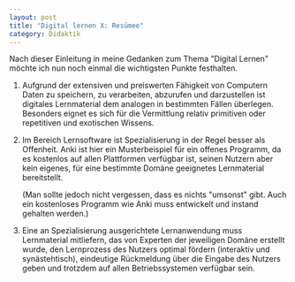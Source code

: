 ```yaml
---
layout: post
title: "Digital lernen X: Resümee"
category: Didaktik
---
```

Nach dieser Einleitung in meine Gedanken zum Thema "Digital Lernen" möchte ich nun noch einmal die wichtigsten Punkte festhalten.

1. Aufgrund der extensiven und preiswerten Fähigkeit von Computern Daten zu speichern, zu verarbeiten, abzurufen und darzustellen ist digitales Lernmaterial dem analogen in bestimmten Fällen überlegen. Besonders eignet es sich für die Vermittlung relativ primitiven oder repetitiven und exotischen Wissens.

2. Im Bereich Lernsoftware ist Spezialisierung in der Regel besser als Offenheit. Anki ist hier ein Musterbeispiel für ein offenes Programm, da es kostenlos auf allen Plattformen verfügbar ist, seinen Nutzern aber kein eigenes, für eine bestimmte Domäne geeignetes Lernmaterial bereitstellt.

    (Man sollte jedoch nicht vergessen, dass es nichts "umsonst" gibt. Auch ein kostenloses Programm wie Anki muss entwickelt und instand gehalten werden.)

3. Eine an Spezialisierung ausgerichtete Lernanwendung muss Lernmaterial mitliefern, das von Experten der jeweiligen Domäne erstellt wurde, den Lernprozess des Nutzers optimal fördern (interaktiv und synästehtisch), eindeutige Rückmeldung über die Eingabe des Nutzers geben und trotzdem auf allen Betriebssystemen verfügbar sein.
